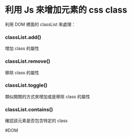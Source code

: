 # 利用 Js 來增加元素的 css class
利用 DOM 裡面的 classList 來處理：

### classList.add()
增加 class 的屬性

### classList.remove()
移除 class 的屬性

### classList.toggle()
類似開關的方式來增加或是移除 class 的屬性

### classList.contains()
確認該元素是否包含特定的 class 

#DOM 